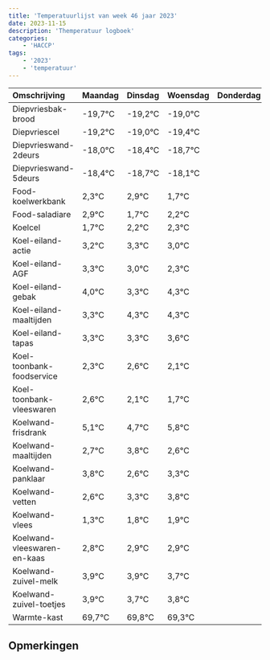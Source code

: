 ```yaml
---
title: 'Temperatuurlijst van week 46 jaar 2023'
date: 2023-11-15
description: 'Themperatuur logboek'
categories:
    - 'HACCP'
tags:
    - '2023'
    - 'temperatuur'
---
```

|Omschrijving|Maandag|Dinsdag|Woensdag|Donderdag|Vrijdag|Zaterdag|Zondag|
|:---|:---|:---|:---|:---|:---|:---|:---|
|Diepvriesbak-brood|-19,7°C|-19,2°C|-19,0°C| | | | |
|Diepvriescel|-19,2°C|-19,0°C|-19,4°C| | | | |
|Diepvrieswand-2deurs|-18,0°C|-18,4°C|-18,7°C| | | | |
|Diepvrieswand-5deurs|-18,4°C|-18,7°C|-18,1°C| | | | |
|Food-koelwerkbank|2,3°C|2,9°C|1,7°C| | | | |
|Food-saladiare|2,9°C|1,7°C|2,2°C| | | | |
|Koelcel|1,7°C|2,2°C|2,3°C| | | | |
|Koel-eiland-actie|3,2°C|3,3°C|3,0°C| | | | |
|Koel-eiland-AGF|3,3°C|3,0°C|2,3°C| | | | |
|Koel-eiland-gebak|4,0°C|3,3°C|4,3°C| | | | |
|Koel-eiland-maaltijden|3,3°C|4,3°C|4,3°C| | | | |
|Koel-eiland-tapas|3,3°C|3,3°C|3,6°C| | | | |
|Koel-toonbank-foodservice|2,3°C|2,6°C|2,1°C| | | | |
|Koel-toonbank-vleeswaren|2,6°C|2,1°C|1,7°C| | | | |
|Koelwand-frisdrank|5,1°C|4,7°C|5,8°C| | | | |
|Koelwand-maaltijden|2,7°C|3,8°C|2,6°C| | | | |
|Koelwand-panklaar|3,8°C|2,6°C|3,3°C| | | | |
|Koelwand-vetten|2,6°C|3,3°C|3,8°C| | | | |
|Koelwand-vlees|1,3°C|1,8°C|1,9°C| | | | |
|Koelwand-vleeswaren-en-kaas|2,8°C|2,9°C|2,9°C| | | | |
|Koelwand-zuivel-melk|3,9°C|3,9°C|3,7°C| | | | |
|Koelwand-zuivel-toetjes|3,9°C|3,7°C|3,8°C| | | | |
|Warmte-kast|69,7°C|69,8°C|69,3°C| | | | |

## Opmerkingen


